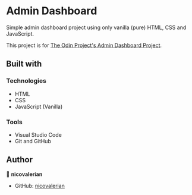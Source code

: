# Admin Dashboard
Simple admin dashboard project using only vanilla (pure) HTML, CSS and JavaScript.

This project is for [The Odin Project's Admin Dashboard Project](https://www.theodinproject.com/lessons/node-path-intermediate-html-and-css-admin-dashboard).

## Built with

### Technologies

* HTML
* CSS
* JavaScript (Vanilla)
  
### Tools

* Visual Studio Code
* Git and GitHub

## Author

👤 **nicovalerian**
* GitHub: [nicovalerian](https://github.com/nicovalerian)
